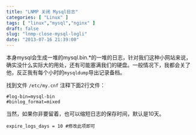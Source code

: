 ```yaml
---
title: "LNMP 关闭 Mysql日志"
categories: [ "Linux" ]
tags: [ "linux","mysql","nginx" ]
draft: false
slug: "lnmp-close-mysql-logli"
date: "2013-07-16 21:39:00"
---
```


本身mysql会生成一堆的mysql.bin.*的一堆的日志，针对我们这种小网站来说，确实没什么实际大的用处，还有可能塞满我们的硬盘。一般情况下，我都会关了他，反正我有每个小时的`mysqldump`导出记录备档。

找到文件 `/etc/my.cnf` 注释下面2行文件：
```
#log-bin=mysql-bin
#binlog_format=mixed
```
当然，如果你非要留着，也可以缩短日志的保存时间，默认是10天。

```
expire_logs_days = 10 #修改此项即可
```